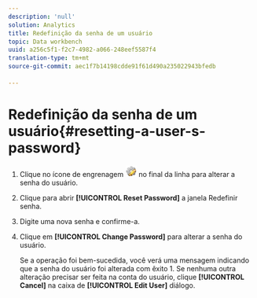 ```yaml
---
description: 'null'
solution: Analytics
title: Redefinição da senha de um usuário
topic: Data workbench
uuid: a256c5f1-f2c7-4982-a066-248eef5587f4
translation-type: tm+mt
source-git-commit: aec1f7b14198cdde91f61d490a235022943bfedb

---
```



# Redefinição da senha de um usuário{#resetting-a-user-s-password}

1. Clique no ícone de engrenagem ![](assets/edit_icon.png) no final da linha para alterar a senha do usuário.
1. Clique para abrir **[!UICONTROL Reset Password]** a janela Redefinir senha.
1. Digite uma nova senha e confirme-a.
1. Clique em **[!UICONTROL Change Password]** para alterar a senha do usuário.

   Se a operação foi bem-sucedida, você verá uma mensagem indicando que a senha do usuário foi alterada com êxito 1. Se nenhuma outra alteração precisar ser feita na conta do usuário, clique **[!UICONTROL Cancel]** na caixa de **[!UICONTROL Edit User]** diálogo.
